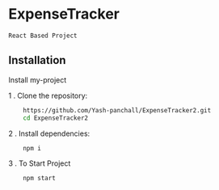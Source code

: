
# ExpenseTracker

    React Based Project


## Installation

Install my-project

1 . Clone the repository:

```bash
    https://github.com/Yash-panchall/ExpenseTracker2.git
    cd ExpenseTracker2
```

2 . Install dependencies:

```bash
    npm i
```

3 . To Start Project

```bash
    npm start
```

    